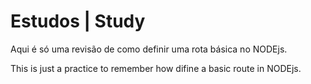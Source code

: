 # Estudos | Study

Aqui é só uma revisão de como definir uma rota básica no NODEjs.

This is just a practice to remember how difine a basic route in NODEjs.